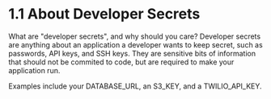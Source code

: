# 1.1 About Developer Secrets

What are "developer secrets", and why should you care? Developer secrets are anything about an application a developer wants to keep secret, such as passwords, API keys, and SSH keys. They are sensitive bits of information that should not be commited to code, but are required to make your application run.

Examples include your DATABASE_URL, an S3_KEY, and a TWILIO_API_KEY.
